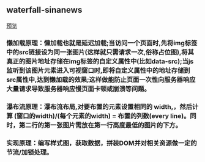 ## waterfall-sinanews
[预览]()
### 懒加载原理：懒加载也就是延迟加载;当访问一个页面时,先将img标签中的src链接设为同一张图片(这样就只需请求一次,俗称占位图),将其真正的图片地址存储在img标签的自定义属性中(比如data-src);当js监听到该图片元素进入可视窗口时,即将自定义属性中的地址存储到src属性中,达到懒加载的效果;这样做能防止页面一次性向服务器响应大量请求导致服务器响应慢页面卡顿或崩溃等问题。

### 瀑布流原理：瀑布流布局,对要布置的元素设置相同的 width,，然后计算 (窗口的width)/(每个元素的width) = 布置的列数(every line)。同时，第二行的第一张图片需放在第一行高度最低的图片的下方。

### 实现原理：编写样式图，获取数据，拼装DOM并对相关资源做一定的节流/加锁处理。
